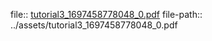 file:: [tutorial3_1697458778048_0.pdf](../assets/tutorial3_1697458778048_0.pdf)
file-path:: ../assets/tutorial3_1697458778048_0.pdf
